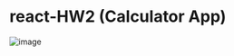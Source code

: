 # react-HW2 (Calculator App)
![image](https://user-images.githubusercontent.com/71808558/174880447-4a535d5b-2e79-424c-923e-3ebbf36937f9.png)
